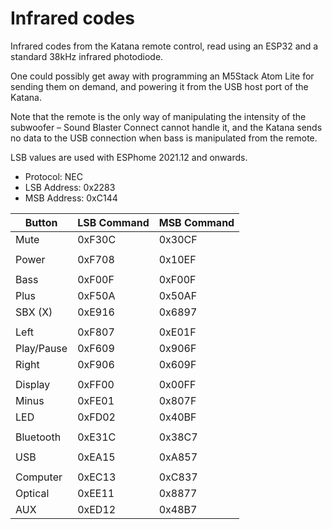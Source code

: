 # Infrared codes

Infrared codes from the Katana remote control, read using an ESP32 and a standard 38kHz infrared photodiode.

One could possibly get away with programming an M5Stack Atom Lite for sending them on demand, and powering it from the USB host port of the Katana.

Note that the remote is the only way of manipulating the intensity of the subwoofer – Sound Blaster Connect cannot handle it, and the Katana sends no data to the USB connection when bass is manipulated from the remote.

LSB values are used with ESPhome 2021.12 and onwards.

- Protocol: NEC
- LSB Address: 0x2283
- MSB Address: 0xC144

| Button       | LSB Command | MSB Command |
|--------------|-------------|-------------|
| Mute         |    0xF30C   |    0x30CF   |
| | | |
| Power        |    0xF708   |    0x10EF   |
| | | |
| Bass         |    0xF00F   |    0xF00F   |
| Plus         |    0xF50A   |    0x50AF   |
| SBX (X)      |    0xE916   |    0x6897   |
| | | |
| Left         |    0xF807   |    0xE01F   |
| Play/Pause   |    0xF609   |    0x906F   |
| Right        |    0xF906   |    0x609F   |
| | | |
| Display      |    0xFF00   |    0x00FF   |
| Minus        |    0xFE01   |    0x807F   |
| LED          |    0xFD02   |    0x40BF   |
| | | |
| Bluetooth    |    0xE31C   |    0x38C7   |
| | | |
| USB          |    0xEA15   |    0xA857   |
| | | |
| Computer     |    0xEC13   |    0xC837   |
| Optical      |    0xEE11   |    0x8877   |
| AUX          |    0xED12   |    0x48B7   |

